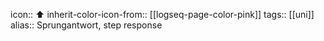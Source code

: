 icon:: ⬆
inherit-color-icon-from:: [[logseq-page-color-pink]]
tags:: [[uni]] 
alias:: Sprungantwort, step response
